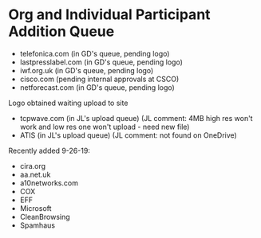 # Org and Individual Participant Addition Queue

- telefonica.com (in GD's queue, pending logo)
- lastpresslabel.com (in GD's queue, pending logo)
- iwf.org.uk (in GD's queue, pending logo)
- cisco.com (pending internal approvals at CSCO)
- netforecast.com (in GD's queue, pending logo)

Logo obtained waiting upload to site
- tcpwave.com (in JL's upload queue) (JL comment: 4MB high res won't work and low res one won't upload - need new file)
- ATIS (in JL's upload queue) (JL comment: not found on OneDrive)

Recently added 9-26-19:
- cira.org 
- aa.net.uk
- a10networks.com 
- COX 
- EFF 
- Microsoft
- CleanBrowsing
- Spamhaus 
